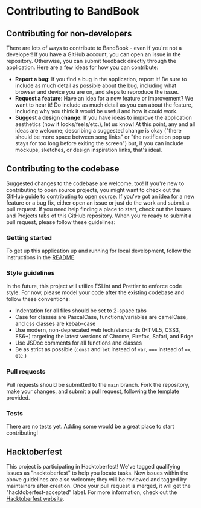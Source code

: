 # Contributing to BandBook

## Contributing for non-developers

There are lots of ways to contribute to BandBook - even if you're not a developer! If you have a GitHub account, you can open an issue in the repository. Otherwise, you can submit feedback directly through the application. Here are a few ideas for how you can contribute:

- **Report a bug**: If you find a bug in the application, report it! Be sure to include as much detail as possible about the bug, including what browser and device you are on, and steps to reproduce the issue.
- **Request a feature**: Have an idea for a new feature or improvement? We want to hear it! Do include as much detail as you can about the feature, including why you think it would be useful and how it could work.
- **Suggest a design change**: If you have ideas to improve the application aesthetics (how it looks/feels/etc.), let us know! At this point, any and all ideas are welcome; describing a suggested change is okay ("there should be more space between song links" or "the notification pop up stays for too long before exiting the screen") but, if you can include mockups, sketches, or design inspiration links, that's ideal.


## Contributing to the codebase

Suggested changes to the codebase are welcome, too! If you're new to contributing to open source projects, you might want to check out the [GitHub guide to contributing to open source](https://opensource.guide/how-to-contribute/). If you've got an idea for a new feature or a bug fix, either open an issue or just do the work and submit a pull request. If you need help finding a place to start, check out the Issues and Projects tabs of this GitHub repository. When you're ready to submit a pull request, please follow these guidelines:

### Getting started

To get up this application up and running for local development, follow the instructions in the [README](README.md).

### Style guidelines

In the future, this project will utilize ESLint and Prettier to enforce code style. For now, please model your code after the existing codebase and follow these conventions:

- Indentation for all files should be set to 2-space tabs
- Case for classes are PascalCase, functions/variables are camelCase, and css classes are kebab-case
- Use modern, non-deprecated web tech/standards (HTML5, CSS3, ES6+) targeting the latest versions of Chrome, Firefox, Safari, and Edge
- Use JSDoc comments for all functions and classes
- Be as strict as possible (`const` and `let` instead of `var`, `===` instead of `==`, etc.)

### Pull requests

Pull requests should be submitted to the `main` branch. Fork the repository, make your changes, and submit a pull request, following the template provided.

### Tests

There are no tests yet. Adding some would be a great place to start contributing!


## Hacktoberfest

This project is participating in Hacktoberfest! We've tagged qualifying issues as "hacktoberfest" to help you locate tasks. New issues within the above guidelines are also welcome; they will be reviewed and tagged by maintainers after creation. Once your pull request is merged, it will get the "hacktoberfest-accepted" label. For more information, check out the [Hacktoberfest website](https://hacktoberfest.com/).